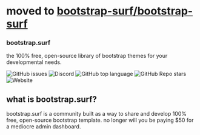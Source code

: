 # moved to [bootstrap-surf/bootstrap-surf](https://github.com/bootstrap.surf/bootstrap.surf/)

### bootstrap.surf
the 100% free, open-source library of bootstrap themes for your developmental needs.

![GitHub issues](https://img.shields.io/github/issues/Advewave/bootstrap-surf?style=for-the-badge) ![Discord](https://img.shields.io/discord/690749965512736768?style=for-the-badge) ![GitHub top language](https://img.shields.io/github/languages/top/Advewave/bootstrap-surf?style=for-the-badge) ![GitHub Repo stars](https://img.shields.io/github/stars/Advewave/bootstrap-surf?style=for-the-badge) ![Website](https://img.shields.io/website?down_color=red&down_message=offline&style=for-the-badge&up_color=green&up_message=live&url=https%3A%2F%2Fbootstrap.surf%2F)

## what is bootstrap.surf?
bootstrap.surf is a community built as a way to share and develop 100% free, open-source bootstrap template. no longer will you be paying $50 for a mediocre admin dashboard.
